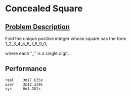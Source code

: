 # Concealed Square

## [Problem Description](https://projecteuler.net/problem=206)

Find the unique positive integer whose square has the form 1_2_3_4_5_6_7_8_9_0,

where each “_” is a single digit.

## Performance

```
real    3m17.635s
user    3m12.139s
sys     0m1.282s
```